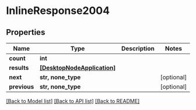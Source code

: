 # InlineResponse2004

## Properties
Name | Type | Description | Notes
------------ | ------------- | ------------- | -------------
**count** | **int** |  | 
**results** | [**[DesktopNodeApplication]**](DesktopNodeApplication.md) |  | 
**next** | **str, none_type** |  | [optional] 
**previous** | **str, none_type** |  | [optional] 

[[Back to Model list]](../README.md#documentation-for-models) [[Back to API list]](../README.md#documentation-for-api-endpoints) [[Back to README]](../README.md)


